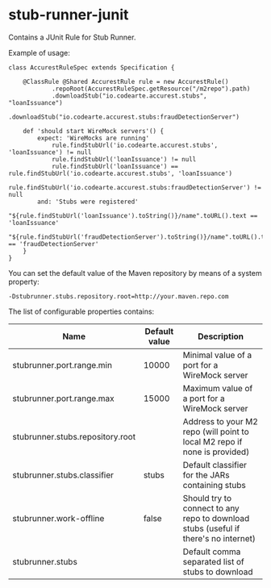 stub-runner-junit
=================

Contains a JUnit Rule for Stub Runner.

Example of usage:

```
class AccurestRuleSpec extends Specification {

	@ClassRule @Shared AccurestRule rule = new AccurestRule()
			.repoRoot(AccurestRuleSpec.getResource("/m2repo").path)
			.downloadStub("io.codearte.accurest.stubs", "loanIssuance")
			.downloadStub("io.codearte.accurest.stubs:fraudDetectionServer")

	def 'should start WireMock servers'() {
        expect: 'WireMocks are running'
            rule.findStubUrl('io.codearte.accurest.stubs', 'loanIssuance') != null
            rule.findStubUrl('loanIssuance') != null
            rule.findStubUrl('loanIssuance') == rule.findStubUrl('io.codearte.accurest.stubs', 'loanIssuance')
            rule.findStubUrl('io.codearte.accurest.stubs:fraudDetectionServer') != null
        and: 'Stubs were registered'
            "${rule.findStubUrl('loanIssuance').toString()}/name".toURL().text == 'loanIssuance'
            "${rule.findStubUrl('fraudDetectionServer').toString()}/name".toURL().text == 'fraudDetectionServer'
    }
}
```

You can set the default value of the Maven repository by means of a system property:

```
-Dstubrunner.stubs.repository.root=http://your.maven.repo.com
```

The list of configurable properties contains:

| Name | Default value | Description |
|------|---------------|-------------|
| stubrunner.port.range.min | 10000 | Minimal value of a port for a WireMock server |
| stubrunner.port.range.max | 15000 | Maximum value of a port for a WireMock server |
| stubrunner.stubs.repository.root |  | Address to your M2 repo (will point to local M2 repo if none is provided) |
| stubrunner.stubs.classifier | stubs | Default classifier for the JARs containing stubs |
| stubrunner.work-offline | false | Should try to connect to any repo to download stubs (useful if there's no internet) |
| stubrunner.stubs | | Default comma separated list of stubs to download |

